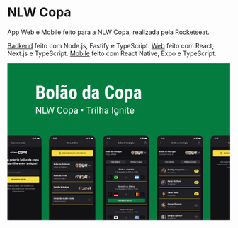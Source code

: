 # NLW Copa

App Web e Mobile feito para a NLW Copa, realizada pela Rocketseat.

[Backend](https://github.com/morikawa77/NLW-Copa---Backend) feito com Node.js, Fastify e TypeScript.
[Web](https://github.com/morikawa77/NLV-Copa---Web) feito com React, Next.js e TypeScript.
[Mobile](https://github.com/morikawa77/NLW-Copa---Mobile) feito com React Native, Expo e TypeScript.

![Capa](.git-assets/capa.jpg)
